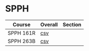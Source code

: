 # SPPH

| Course | Overall | Section |
| ------ | ------- | ------- |
| SPPH 161R | [csv](https://github.com/UCSD-Historical-Enrollment-Data/2024Spring/blob/main/overall/SPPH%20161R.csv) |  |
| SPPH 263B | [csv](https://github.com/UCSD-Historical-Enrollment-Data/2024Spring/blob/main/overall/SPPH%20263B.csv) |  |
